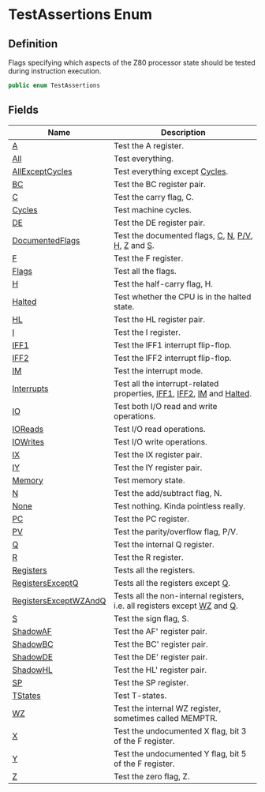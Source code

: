 # TestAssertions Enum
## Definition

Flags specifying which aspects of the Z80 processor state should be tested during instruction execution.

```c#
public enum TestAssertions
```

## Fields

| Name | Description |
| ---- | ----------- |
| [A](MrKWatkins.EmulatorTestSuites.Z80.Instruction.TestAssertions.md#fields) | Test the A register. |
| [All](MrKWatkins.EmulatorTestSuites.Z80.Instruction.TestAssertions.md#fields) | Test everything. |
| [AllExceptCycles](MrKWatkins.EmulatorTestSuites.Z80.Instruction.TestAssertions.md#fields) | Test everything except [Cycles](MrKWatkins.EmulatorTestSuites.Z80.Instruction.TestAssertions.md#fields). |
| [BC](MrKWatkins.EmulatorTestSuites.Z80.Instruction.TestAssertions.md#fields) | Test the BC register pair. |
| [C](MrKWatkins.EmulatorTestSuites.Z80.Instruction.TestAssertions.md#fields) | Test the carry flag, C. |
| [Cycles](MrKWatkins.EmulatorTestSuites.Z80.Instruction.TestAssertions.md#fields) | Test machine cycles. |
| [DE](MrKWatkins.EmulatorTestSuites.Z80.Instruction.TestAssertions.md#fields) | Test the DE register pair. |
| [DocumentedFlags](MrKWatkins.EmulatorTestSuites.Z80.Instruction.TestAssertions.md#fields) | Test the documented flags, [C](MrKWatkins.EmulatorTestSuites.Z80.Instruction.TestAssertions.md#fields), [N](MrKWatkins.EmulatorTestSuites.Z80.Instruction.TestAssertions.md#fields), [P/V](MrKWatkins.EmulatorTestSuites.Z80.Instruction.TestAssertions.md#fields), [H](MrKWatkins.EmulatorTestSuites.Z80.Instruction.TestAssertions.md#fields), [Z](MrKWatkins.EmulatorTestSuites.Z80.Instruction.TestAssertions.md#fields) and [S](MrKWatkins.EmulatorTestSuites.Z80.Instruction.TestAssertions.md#fields). |
| [F](MrKWatkins.EmulatorTestSuites.Z80.Instruction.TestAssertions.md#fields) | Test the F register. |
| [Flags](MrKWatkins.EmulatorTestSuites.Z80.Instruction.TestAssertions.md#fields) | Test all the flags. |
| [H](MrKWatkins.EmulatorTestSuites.Z80.Instruction.TestAssertions.md#fields) | Test the half-carry flag, H. |
| [Halted](MrKWatkins.EmulatorTestSuites.Z80.Instruction.TestAssertions.md#fields) | Test whether the CPU is in the halted state. |
| [HL](MrKWatkins.EmulatorTestSuites.Z80.Instruction.TestAssertions.md#fields) | Test the HL register pair. |
| [I](MrKWatkins.EmulatorTestSuites.Z80.Instruction.TestAssertions.md#fields) | Test the I register. |
| [IFF1](MrKWatkins.EmulatorTestSuites.Z80.Instruction.TestAssertions.md#fields) | Test the IFF1 interrupt flip-flop. |
| [IFF2](MrKWatkins.EmulatorTestSuites.Z80.Instruction.TestAssertions.md#fields) | Test the IFF2 interrupt flip-flop. |
| [IM](MrKWatkins.EmulatorTestSuites.Z80.Instruction.TestAssertions.md#fields) | Test the interrupt mode. |
| [Interrupts](MrKWatkins.EmulatorTestSuites.Z80.Instruction.TestAssertions.md#fields) | Test all the interrupt-related properties, [IFF1](MrKWatkins.EmulatorTestSuites.Z80.Instruction.TestAssertions.md#fields), [IFF2](MrKWatkins.EmulatorTestSuites.Z80.Instruction.TestAssertions.md#fields), [IM](MrKWatkins.EmulatorTestSuites.Z80.Instruction.TestAssertions.md#fields) and [Halted](MrKWatkins.EmulatorTestSuites.Z80.Instruction.TestAssertions.md#fields). |
| [IO](MrKWatkins.EmulatorTestSuites.Z80.Instruction.TestAssertions.md#fields) | Test both I/O read and write operations. |
| [IOReads](MrKWatkins.EmulatorTestSuites.Z80.Instruction.TestAssertions.md#fields) | Test I/O read operations. |
| [IOWrites](MrKWatkins.EmulatorTestSuites.Z80.Instruction.TestAssertions.md#fields) | Test I/O write operations. |
| [IX](MrKWatkins.EmulatorTestSuites.Z80.Instruction.TestAssertions.md#fields) | Test the IX register pair. |
| [IY](MrKWatkins.EmulatorTestSuites.Z80.Instruction.TestAssertions.md#fields) | Test the IY register pair. |
| [Memory](MrKWatkins.EmulatorTestSuites.Z80.Instruction.TestAssertions.md#fields) | Test memory state. |
| [N](MrKWatkins.EmulatorTestSuites.Z80.Instruction.TestAssertions.md#fields) | Test the add/subtract flag, N. |
| [None](MrKWatkins.EmulatorTestSuites.Z80.Instruction.TestAssertions.md#fields) | Test nothing. Kinda pointless really. |
| [PC](MrKWatkins.EmulatorTestSuites.Z80.Instruction.TestAssertions.md#fields) | Test the PC register. |
| [PV](MrKWatkins.EmulatorTestSuites.Z80.Instruction.TestAssertions.md#fields) | Test the parity/overflow flag, P/V. |
| [Q](MrKWatkins.EmulatorTestSuites.Z80.Instruction.TestAssertions.md#fields) | Test the internal Q register. |
| [R](MrKWatkins.EmulatorTestSuites.Z80.Instruction.TestAssertions.md#fields) | Test the R register. |
| [Registers](MrKWatkins.EmulatorTestSuites.Z80.Instruction.TestAssertions.md#fields) | Tests all the registers. |
| [RegistersExceptQ](MrKWatkins.EmulatorTestSuites.Z80.Instruction.TestAssertions.md#fields) | Tests all the registers except [Q](MrKWatkins.EmulatorTestSuites.Z80.Instruction.TestAssertions.md#fields). |
| [RegistersExceptWZAndQ](MrKWatkins.EmulatorTestSuites.Z80.Instruction.TestAssertions.md#fields) | Tests all the non-internal registers, i.e. all registers except [WZ](MrKWatkins.EmulatorTestSuites.Z80.Instruction.TestAssertions.md#fields) and [Q](MrKWatkins.EmulatorTestSuites.Z80.Instruction.TestAssertions.md#fields). |
| [S](MrKWatkins.EmulatorTestSuites.Z80.Instruction.TestAssertions.md#fields) | Test the sign flag, S. |
| [ShadowAF](MrKWatkins.EmulatorTestSuites.Z80.Instruction.TestAssertions.md#fields) | Test the AF&#39; register pair. |
| [ShadowBC](MrKWatkins.EmulatorTestSuites.Z80.Instruction.TestAssertions.md#fields) | Test the BC&#39; register pair. |
| [ShadowDE](MrKWatkins.EmulatorTestSuites.Z80.Instruction.TestAssertions.md#fields) | Test the DE&#39; register pair. |
| [ShadowHL](MrKWatkins.EmulatorTestSuites.Z80.Instruction.TestAssertions.md#fields) | Test the HL&#39; register pair. |
| [SP](MrKWatkins.EmulatorTestSuites.Z80.Instruction.TestAssertions.md#fields) | Test the SP register. |
| [TStates](MrKWatkins.EmulatorTestSuites.Z80.Instruction.TestAssertions.md#fields) | Test T-states. |
| [WZ](MrKWatkins.EmulatorTestSuites.Z80.Instruction.TestAssertions.md#fields) | Test the internal WZ register, sometimes called MEMPTR. |
| [X](MrKWatkins.EmulatorTestSuites.Z80.Instruction.TestAssertions.md#fields) | Test the undocumented X flag, bit 3 of the F register. |
| [Y](MrKWatkins.EmulatorTestSuites.Z80.Instruction.TestAssertions.md#fields) | Test the undocumented Y flag, bit 5 of the F register. |
| [Z](MrKWatkins.EmulatorTestSuites.Z80.Instruction.TestAssertions.md#fields) | Test the zero flag, Z. |

